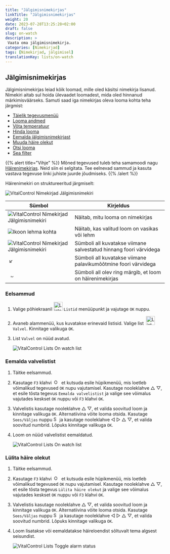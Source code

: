```yaml
---
title: "Jälgimisnimekirjas"
linkTitle: "Jälgimisnimekirjas"
weight: 20
date: 2023-07-28T13:25:28+02:00
draft: false
slug: on-watch
description: >
 Vaata oma jälgimisnimekirja.
categories: [Nimekirjad]
tags: [Nimekirjad, jälgimisel]
translationKey: lists/on-watch
---
```

## Jälgimisnimekirjas

Jälgimisnimekirjas leiad kõik loomad, mille oled käsitsi nimekirja lisanud. Nimekiri aitab sul hoida ülevaadet loomadest, mida oled hinnanud märkimisväärseks. Samuti saad iga nimekirjas oleva looma kohta teha järgmist:

- [Täielik tegevusmenüü](../alarm/#full-action-menu)
- [Looma andmed](../alarm/#animal-data)
- [Võta temperatuur](../alarm/#take-temperature)
- [Hinda looma](../alarm/#rate-animal)
- [Eemalda jälgimisnimekirjast](#remove-from-watch-list)
- [Muuda häire olekut](#toggle-alarm-status)
- [Otsi looma](../alarm/#search-animal)
- [Sea filter](../alarm/#set-filter)

{{% alert title="Vihje" %}}
Mõned tegevused tuleb teha samamoodi nagu [Häirenimekirjas](../alarm). Neid siin ei selgitata. Tee eelnevad sammud ja kasuta vastava tegevuse linki juhiste juurde jõudmiseks.
{{% /alert %}}

Häirenimekiri on struktureeritud järgmiselt:

   ![VitalControl Nimekirjad Jälgimisnimekiri](../images/onwatchstructure.png "Jälgimisnimekirja struktuur")

|Sümbol   | Kirjeldus
|---------|-----
| ![VitalControl Nimekirjad Jälgimisnimekiri](../images/kopf.png "Karja suuruse loendur") | Näitab, mitu looma on nimekirjas
| ![Ikoon lehma kohta](../images/kopf2.png "Lehma pea") | Näitab, kas valitud loom on vasikas või lehm
| ![VitalControl Nimekirjad Jälgimisnimekiri](../images/auge.png "Hinnang") | Sümboli all kuvatakse viimane salvestatud hinnang foori värvidega
| &nbsp;<img src="/icons/actions/temperature.svg" width="12" align="bottom" alt="Kehatemperatuur" title="Kehatemperatuur" /> | Sümboli all kuvatakse viimane palavikumõõtmine foori värvidega
| &nbsp;&nbsp;<img src="/icons/header/alarm.svg" width="8" align="bottom" alt="Kuva loom häirenimekirjas" title="Loom häires" /> | Sümboli all olev ring märgib, et loom on häirenimekirjas

### Eelsammud

1. Valige põhiekraanil <img src="/icons/main/lists.svg" width="28" align="bottom" alt="Lists" /> `Listid` menüüpunkt ja vajutage `OK` nuppu.

2. Avaneb alammenüü, kus kuvatakse erinevaid listisid. Valige list &nbsp;<img src="/icons/lists/onwatch.svg" width="28" align="bottom" alt="List 'On watch'" /> `Valvel`. Kinnitage valikuga `OK`.

3. List `Valvel` on nüüd avatud.

   ![VitalControl Lists On watch list](../images/firststeps2.png "Eelsammud")

### Eemalda valvelistist

1. Täitke eelsammud.

2. Kasutage `F3` klahvi &nbsp;<img src="/icons/footer/open-popup.svg" width="15" align="bottom" alt="Open popup" />&nbsp; et kutsuda esile hüpikmenüü, mis loetleb võimalikud tegevused `OK` nupu vajutamisel. Kasutage nooleklahve △ ▽, et esile tõsta tegevus `Eemalda valvelistist` ja valige see võimalus vajutades keskset `OK` nuppu või `F3` klahvi `OK`.

3. Valvelistis kasutage nooleklahve △ ▽, et valida soovitud loom ja kinnitage valikuga `OK`. Alternatiivina võite looma otsida. Kasutage `Sees/Väljas` nuppu <img src="/icons/footer/search.svg" width="15" align="bottom" alt="Search" /> ja kasutage nooleklahve ◁ ▷ △ ▽, et valida soovitud numbrid. Lõpuks kinnitage valikuga `OK`.

4. Loom on nüüd valvelistist eemaldatud.

   ![VitalControl Lists On watch list](../images/remove.png "Eemalda valvelistist")

### Lülita häire olekut

1. Täitke eelsammud.

2. Kasutage `F3` klahvi &nbsp;<img src="/icons/footer/open-popup.svg" width="15" align="bottom" alt="Open popup" />&nbsp; et kutsuda esile hüpikmenüü, mis loetleb võimalikud tegevused `OK` nupu vajutamisel. Kasutage nooleklahve △ ▽, et esile tõsta tegevus `Lülita häire olekut` ja valige see võimalus vajutades keskset `OK` nuppu või `F3` klahvi `OK`.

3. Valvelistis kasutage nooleklahve △ ▽, et valida soovitud loom ja kinnitage valikuga `OK`. Alternatiivina võite looma otsida. Kasutage `Sees/Väljas` nuppu <img src="/icons/footer/search.svg" width="15" align="bottom" alt="Search" /> ja kasutage nooleklahve ◁ ▷ △ ▽, et valida soovitud numbrid. Lõpuks kinnitage valikuga `OK`.

4. Loom lisatakse või eemaldatakse häireloendist sõltuvalt tema algsest seisundist.

   ![VitalControl Lists Toggle alarm status](../images/alarmstatus.png "Lülita häireseisund")
